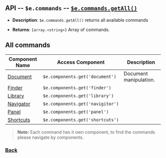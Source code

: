 ## API -- `$e.commands` -- [`$e.commands.getAll()`](api/api/ecommands-full.md#getAll)
*  **Description**: `$e.commands.getAll()` returns all available commands

*  **Returns**: `{array.<string>}` Array of commands.

## All commands
| Component Name                           | Access Component                 | Description         
|------------------------------------------|--------------------------------- |-----------------------
| [Document](component---edocument.md)     | `$e.components.get('document')`  | Document manipulation. 
| [Finder](#component---efinder.md)        | `$e.components.get('finder')`    |    
| [Library](#component---elibrary.md)      | `$e.components.get('library')`   |  
| [Navigator](#component---enavigaitor.md) | `$e.components.get('navigitor')` |    
| [Panel](#component---epanel.md)          | `$e.components.get('panel')`     |    
| [Shortcuts](#component---eshortcuts.md)  | `$e.components.get('shortcuts')` |    

> **Note:** Each command has it own component, to find the commands please navigate by components.

### [Back](api/api/ecommands.md) 
